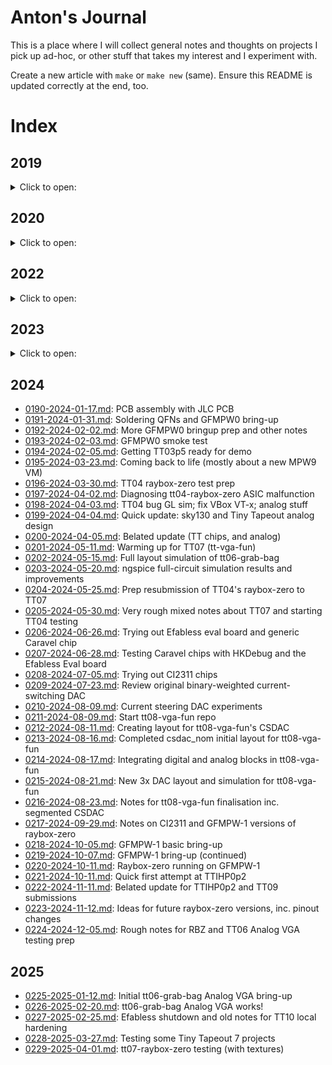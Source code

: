 # Anton's Journal

This is a place where I will collect general notes and thoughts on projects I pick up ad-hoc,
or other stuff that takes my interest and I experiment with.

Create a new article with `make` or `make new` (same). Ensure this README is updated correctly at the end, too.


# Index

## 2019

<details>
<summary>Click to open:</summary>

*   [0001-2019-11-28.md](./0001-2019-11-28.md): Digispark tiny Arduino-based minimal USB device.
*   [0002-2019-12-02.md](./0002-2019-12-02.md): Digispark code experiments, Arduino basics, system requirements.
*   [0003-2019-12-03.md](./0003-2019-12-03.md): Digispark virtual keyboard experiments.
*   [0004-2019-12-04.md](./0004-2019-12-04.md): Stuff about installing Arduino libs.
*   ...TBC...
*   [0009-2019-12-19.md](./0009-2019-12-19.md): Quick update re DigiCDC (more minimal USB stuff).
</details>


## 2020

<details>
<summary>Click to open:</summary>

### A lot of 2020 was about FPGA/CPLD/Verilog stuff, starting with entry `0022`

*   [0010-2020-01-06.md](./0010-2020-01-06.md): Blender 3D SVG path offset extrusion, i.e. Straight Skeleton.
*   [0011-2020-01-07.md](./0011-2020-01-07.md): Geeetech A10 3D printer bed adhesion notes.
*   ...TBC...
*   [0021-2020-05-24.md](./0021-2020-05-24.md): FPGA/Verilog getting started; XC9572 CPLD board design initial notes.
*   [0022-2020-05-26.md](./0022-2020-05-26.md): CPLD board, KiCad notes, Xilinx ISE Webpack.
*   [0023-2020-05-29.md](./0023-2020-05-29.md): Lab setup, XC9572XL CPLD board prep notes.
*   [0024-2020-06-02.md](./0024-2020-06-02.md): Quick notes about JLCPCB and other PCB ideas.
*   [0025-2020-06-04.md](./0025-2020-06-04.md): NES Dev board ideas and some thoughts on STM32 types, speed, overclocking.
*   [0026-2020-06-06.md](./0026-2020-06-06.md): Initial tests of DP's XC9572XL CPLD board, Bus Pirate, XSVF player, JTAG.
*   [0027-2020-06-08.md](./0027-2020-06-08.md): Quick notes on my CPLD board, Xilinx ISE on Linux.
*   [0028-2020-06-09.md](./0028-2020-06-09.md): More Xilinx ISE and PACE stuff. Success!
*   [0029-2020-06-15.md](./0029-2020-06-15.md): Following fpga4fun.com on my CPLD board.
*   [0030-2020-06-17.md](./0030-2020-06-17.md): test05f/g/h (music) designs, and working around ISE/Fitter/Synth bugs.
*   [0031-2020-06-19.md](./0031-2020-06-19.md): test05h: Calculating notes.
*   [0032-2020-06-20.md](./0032-2020-06-20.md): CPLD optimisation/fitting and more music box stuff.
*   [0033-2020-06-21.md](./0033-2020-06-21.md): Quick note about starting a Pong-like design.
*   [0034-2020-06-22.md](./0034-2020-06-22.md): Basic VGA output working from by XC9572XL CPLD board.
*   ...TBC...
*   [0046-2020-07-22.md](./0046-2020-07-22.md): Starting CPLD t09a
*   [0047-2020-07-25.md](./0047-2020-07-25.md): CPLD t09a: VGA image from ROM plug-in board
*   [0048-2020-07-29.md](./0048-2020-07-29.md): CPLD t09c rough notes
*   [0049-2020-08-02.md](./0049-2020-08-02.md): CPLD t09d: ROM-based tile map VGA renderer.
*   [0050-2020-08-03.md](./0050-2020-08-03.md): Verilator and vgasim.
*   [0051-2020-08-04.md](./0051-2020-08-04.md): More Verilator: Register initialisation/randomisation.
*   ...TBC...
*   [0057-2020-08-10.md](./0057-2020-08-10.md): Quick notes about GT's (ZipCPU's) Verilator simulation models, re QSPIFLASHSIM.
*   [0058-2020-08-11.md](./0058-2020-08-11.md): Last from 2020: Some FPGA/CPLD/Verilog/Verilator final notes and thoughts about 6502 DMA/Video bus sharing.
</details>

## 2022

<details>
<summary>Click to open:</summary>

*   [0059-2022-04-02.md](./0059-2022-04-02.md): Restart from 2022: Some VirtualBox symlinks stuff under Windows 10 host.
*   [0060-2022-11-23.md](./0060-2022-11-23.md): Loose notes and next steps after Connectorama (ACUcard) first attempt.
</details>

## 2023

<details>
<summary>Click to open:</summary>

*   [0061-2023-04-16.md](./0061-2023-04-16.md): ASIC stuff with a focus on ray casting.
*   [0062-2023-04-17.md](./0062-2023-04-17.md): Fiddling with Raybox ideas.
*   [0063-2023-04-18.md](./0063-2023-04-18.md): Mostly notes about Verilog division and reciprocals.
*   [0064-2023-04-21.md](./0064-2023-04-21.md): Summary of basic fake rendering stuff, and a basic plan for what comes next.
*   [0065-2023-04-23.md](./0065-2023-04-23.md): Quick notes mostly about Verilog
*   [0066-2023-04-26.md](./0066-2023-04-26.md): Lots of notes about TT03 and running Tiny Tapeout GDS build locally
*   [0067-2023-04-27.md](./0067-2023-04-27.md): Some more quick notes about TT03
*   [0068-2023-04-28.md](./0068-2023-04-28.md): Starting fixed-point mode in raybox-app. Notes on VSCode C++ debugging.
*   [0069-2023-04-29.md](./0069-2023-04-29.md): Running Raybox on an FPGA.
*   [0070-2023-04-30.md](./0070-2023-04-30.md): Raybox starting Q16.16. Other future ideas.
*   [0071-2023-05-01.md](./0071-2023-05-01.md): Raybox wall edge glitch fixed! Q16.16 working. What next?
*   [0072-2023-05-02.md](./0072-2023-05-02.md): Raybox map grid boundary glitch fixed.
*   [0073-2023-05-03.md](./0073-2023-05-03.md): Raybox LZC alternatives. Rotation issues.
*   [0074-2023-05-04.md](./0074-2023-05-04.md): Diagnosing/fixing Raybox on FPGA.
*   [0075-2023-05-06.md](./0075-2023-05-06.md): Notes for some Raybox stuff to look at next
*   [0076-2023-05-07.md](./0076-2023-05-07.md): Raybox axis glitch fixed? Other ideas for host control
*   [0077-2023-05-09.md](./0077-2023-05-09.md): Raybox sim builds under Windows now and supports mouse rotation.
*   [0078-2023-05-10.md](./0078-2023-05-10.md): Raybox wall textures, thoughts on RAM
*   [0079-2023-05-12.md](./0079-2023-05-12.md): Raybox improved column rendering/scaling
*   [0080-2023-05-16.md](./0080-2023-05-16.md): Raybox starting work on sprites
*   [0081-2023-05-20.md](./0081-2023-05-20.md): First Raybox sprite seems to project OK
*   [0082-2023-05-22.md](./0082-2023-05-22.md): Raybox sprite extra scaling and screen 640-width
*   [0083-2023-05-23.md](./0083-2023-05-23.md): Tidying Raybox for targeting OpenLane
*   [0084-2023-05-24.md](./0084-2023-05-24.md): Merged Raybox sprites branch. Notes on OpenLane.
*   [0085-2023-05-25.md](./0085-2023-05-25.md): Raybox 64x64 map with multiple wall types supported
*   [0086-2023-05-26.md](./0086-2023-05-26.md): Quick notes on ideas for sending data to the FPGA
*   [0087-2023-05-27.md](./0087-2023-05-27.md): OpenLane experiments with reciprocal approximation design
*   [0088-2023-05-28.md](./0088-2023-05-28.md): Quick notes about LZC and cocotb
*   [0089-2023-06-05.md](./0089-2023-06-05.md): Notes about solo_squash tt03p5 submission
*   [0090-2023-06-06.md](./0090-2023-06-06.md): PC to DE0-Nano bridging ideas inc. IO expanders
*   [0091-2023-06-07.md](./0091-2023-06-07.md): Notes about STM32 USB and virtual COM
*   [0092-2023-06-08.md](./0092-2023-06-08.md): STM32 vs Raspberry Pi Pico
*   [0093-2023-06-09.md](./0093-2023-06-09.md): Follow along with Pi Pico C SDK guide
*   [0094-2023-06-12.md](./0094-2023-06-12.md): Pi Pico to DE0-Nano pin mapping
*   [0095-2023-06-14.md](./0095-2023-06-14.md): Pi Pico stdio coding on Wokwi
*   [0096-2023-06-17.md](./0096-2023-06-17.md): Getting Pico-DE0 REPL working just for GPIO reads
*   [0097-2023-06-18.md](./0097-2023-06-18.md): Pico-DE0 firmware supports basic I/O control now
*   [0098-2023-06-19.md](./0098-2023-06-19.md): Pico-DE0 improvements and readying for Raybox IO
*   [0099-2023-06-20.md](./0099-2023-06-20.md): Notes on Pico-DE0 speed
*   [0100-2023-06-21.md](./0100-2023-06-21.md): Basic plans for next steps in Pico-DE0 and Raybox
*   [0101-2023-06-22.md](./0101-2023-06-22.md): Working on raybox-bridge
*   [0102-2023-06-25.md](./0102-2023-06-25.md): Raybox-bridge time scheduling and USB transfer
*   [0103-2023-06-26.md](./0103-2023-06-26.md): Quick raybox-bridge notes and next steps
*   [0104-2023-06-27.md](./0104-2023-06-27.md): FPGA vga_cursor design works with raybox-bridge. Quartus project notes.
*   [0105-2023-06-29.md](./0105-2023-06-29.md): vga_cursor initial test findings
*   [0106-2023-06-30.md](./0106-2023-06-30.md): Quick update on vga_cursor with circle-cursor test
*   [0107-2023-07-02.md](./0107-2023-07-02.md): Notes on changing vga_cursor to SPI
*   [0108-2023-07-03.md](./0108-2023-07-03.md): vga_cursor now works via SPI
*   [0109-2023-07-06.md](./0109-2023-07-06.md): PicoDeo SPI /cursor command with raybox-bridge support
*   [0110-2023-07-07.md](./0110-2023-07-07.md): Raybox: DE0-Nano builds again. PicoDeo /rbvectors. Windows Verilator notes.
*   [0111-2023-07-10.md](./0111-2023-07-10.md): raybox-bridge basic FPS game state tracking
*   [0112-2023-07-11.md](./0112-2023-07-11.md): raybox-bridge sends vector (view) data, enabling KB/Mouse control in Raybox
*   [0113-2023-07-12.md](./0113-2023-07-12.md): Starting BOOP! game for Lily
*   [0114-2023-07-13.md](./0114-2023-07-13.md): Notes on next steps for Raybox
*   [0115-2023-07-14.md](./0115-2023-07-14.md): Quick notes on VGA DAC and 2D grid collision detection
*   [0116-2023-07-16.md](./0116-2023-07-16.md): raybox-game with basic collision detection
*   [0117-2023-07-18.md](./0117-2023-07-18.md): Thoughts on targeting Tiny Tapeout with Raybox
*   [0118-2023-07-19.md](./0118-2023-07-19.md): Some TT04 ideas
*   [0119-2023-07-22.md](./0119-2023-07-22.md): Let's get started with TT04
*   [0120-2023-07-24.md](./0120-2023-07-24.md): tt04-solo-squash next steps
*   [0121-2023-07-26.md](./0121-2023-07-26.md): Setting up tt04-solo-squash to use solo_squash submodule
*   [0122-2023-07-27.md](./0122-2023-07-27.md): tt04-solo-squash stuff
*   [0123-2023-08-14.md](./0123-2023-08-14.md): Quick update re raybox-zero
*   [0124-2023-08-16.md](./0124-2023-08-16.md): Another quick raybox-zero update
*   [0125-2023-08-18.md](./0125-2023-08-18.md): raybox-zero tracing works
*   [0126-2023-08-19.md](./0126-2023-08-19.md): tt04-raybox-zero started, but gds hardening crashes
*   [0127-2023-08-20.md](./0127-2023-08-20.md): Exploring tt04-raybox-zero synthesis, chasing yosys-abc bug
*   [0128-2023-08-21.md](./0128-2023-08-21.md): Starting tt04-reciprocal test
*   [0129-2023-08-22.md](./0129-2023-08-22.md): tt04-reciprocal findings and next steps on yosys-abc bug hunt
*   [0130-2023-08-23.md](./0130-2023-08-23.md): More yosys-abc bug hunting
*   [0131-2023-08-24.md](./0131-2023-08-24.md): raybox-zero: Improving the FSM
*   [0132-2023-08-25.md](./0132-2023-08-25.md): tt04-raybox-zero harden_test.sh script for stats
*   [0133-2023-08-26.md](./0133-2023-08-26.md): Setting up MPW8 VM again on a new laptop
*   [0134-2023-08-27.md](./0134-2023-08-27.md): raybox-zero SPI access to pov
*   [0135-2023-08-28.md](./0135-2023-08-28.md): raybox-zero sim kb/mouse control and partial POV SPI synth success
*   [0136-2023-08-29.md](./0136-2023-08-29.md): Working on wall_tracer changes
*   [0137-2023-08-30.md](./0137-2023-08-30.md): raybox-zero: Merging height_scaler
*   [0138-2023-08-31.md](./0138-2023-08-31.md): raybox-zero: Minor update
*   [0139-2023-09-01.md](./0139-2023-09-01.md): Improved harden_test, more test results
*   [0140-2023-09-02.md](./0140-2023-09-02.md): raybox-zero test005: Shared multiplier is a winner?
*   [0141-2023-09-03.md](./0141-2023-09-03.md): test006: shmul registered inputs; test007 reg rcp_in
*   [0142-2023-09-04.md](./0142-2023-09-04.md): test008: put a shmul in rcp and mainline test005
*   [0143-2023-09-05.md](./0143-2023-09-05.md): test009 (reducing pov bit ranges); test010 (fixed-point use Q10.10)
*   [0144-2023-09-06.md](./0144-2023-09-06.md): Work on implementing textures
*   [0145-2023-09-08.md](./0145-2023-09-08.md): Notes during TT04 final submission
*   [0146-2023-09-26.md](./0146-2023-09-26.md): VGA DAC PCB
*   [0147-2023-09-27.md](./0147-2023-09-27.md): What next: TT05 etc.
*   [0148-2023-09-28.md](./0148-2023-09-28.md): General updates, looking into VM speed
*   [0149-2023-09-30.md](./0149-2023-09-30.md): SPI flash ROM stuff
*   [0150-2023-10-02.md](./0150-2023-10-02.md): Reading SPI flash ROM using Bus Pirate
*   [0151-2023-10-03.md](./0151-2023-10-03.md): More SPI flash ROM stuff
*   [0152-2023-10-04.md](./0152-2023-10-04.md): Preparing for SPI flash ROM cocotb tests
*   [0153-2023-10-06.md](./0153-2023-10-06.md): SPI flash ROM FPGA tests
*   [0154-2023-10-07.md](./0154-2023-10-07.md): More SPI stuff
*   [0155-2023-10-09.md](./0155-2023-10-09.md): tt05-vga-spi-rom TT05 submission
*   [0156-2023-10-10.md](./0156-2023-10-10.md): tt05-vga-spi-rom improvements
*   [0157-2023-10-11.md](./0157-2023-10-11.md): tt05-vga-spi-rom and cocotb stuff
*   [0158-2023-10-13.md](./0158-2023-10-13.md): A bunch of tt05vsr (tt05-vga-spi-rom) tests
*   [0159-2023-10-14.md](./0159-2023-10-14.md): Continuing tt05vsr (tt05-vga-spi-rom) tests
*   [0160-2023-10-16.md](./0160-2023-10-16.md): Work on raybox-zero update for chipIgnite
*   [0161-2023-10-17.md](./0161-2023-10-17.md): Lots of chipIgnite notes
*   [0162-2023-10-20.md](./0162-2023-10-20.md): raybox-zero textures from external ROM
*   [0163-2023-10-22.md](./0163-2023-10-22.md): Working on QSPI
*   [0164-2023-10-23.md](./0164-2023-10-23.md): Implementing QSPI in tt05vsr and raybox-zero
*   [0165-2023-10-24.md](./0165-2023-10-24.md): raybox-zero OpenLane hardening
*   [0166-2023-10-26.md](./0166-2023-10-26.md): Preparing for chipIgnite
*   [0167-2023-10-27.md](./0167-2023-10-27.md): More prep for chipIgnite
*   [0168-2023-10-28.md](./0168-2023-10-28.md): Again more prep for chipIgnite
*   [0169-2023-10-30.md](./0169-2023-10-30.md): Snippets for other modes of top_ew_algofoogle
*   [0170-2023-10-31.md](./0170-2023-10-31.md): top_ew_algofoogle next steps
*   [0171-2023-11-03.md](./0171-2023-11-03.md): Getting down to the final steps for chipIgnite
*   [0172-2023-11-04.md](./0172-2023-11-04.md): Some fixes to raybox-zero-caravel
*   [0173-2023-11-18.md](./0173-2023-11-18.md): Analog start: installing xschem
*   [0174-2023-11-19.md](./0174-2023-11-19.md): sky130 analog simulation with xschem
*   [0175-2023-11-20.md](./0175-2023-11-20.md): More xschem and sky130
*   [0176-2023-11-22.md](./0176-2023-11-22.md): Tiny update re xschem/sky130
*   [0177-2023-11-27.md](./0177-2023-11-27.md): GFMPW-1 test (gf180mcu)
*   [0178-2023-11-28.md](./0178-2023-11-28.md): GFMPW-1 attempt at raybox-zero
*   [0179-2023-11-30.md](./0179-2023-11-30.md): Quick update re GFMPW-1 attempts
*   [0180-2023-12-01.md](./0180-2023-12-01.md): GFMPW-1 raybox-zero hardening
*   [0181-2023-12-02.md](./0181-2023-12-02.md): Getting algofoogle-multi-caravel up to efabless
*   [0182-2023-12-03.md](./0182-2023-12-03.md): GFMPW-1: Trying to fix UPW harden for gf180-rbz-fsm
*   [0183-2023-12-04.md](./0183-2023-12-04.md): Continue trying to fix rbz-fsm harden for GF180
*   [0184-2023-12-05.md](./0184-2023-12-05.md): First rough success hardening raybox-zero-fsm/UPW
*   [0185-2023-12-06.md](./0185-2023-12-06.md): Mux for GFMPW-1 group submission
*   [0186-2023-12-08.md](./0186-2023-12-08.md): Improving GFMPW-1 muti-project mux and layout
*   [0187-2023-12-09.md](./0187-2023-12-09.md): GFMPW-1 mux and group plan
*   [0188-2023-12-10.md](./0188-2023-12-10.md): GFMPW-1 Finalisation plan for today
*   [0189-2023-12-11.md](./0189-2023-12-11.md): GFMPW-1 finalisation
</details>

## 2024

*   [0190-2024-01-17.md](./0190-2024-01-17.md): PCB assembly with JLC PCB
*   [0191-2024-01-31.md](./0191-2024-01-31.md): Soldering QFNs and GFMPW0 bring-up
*   [0192-2024-02-02.md](./0192-2024-02-02.md): More GFMPW0 bringup prep and other notes
*   [0193-2024-02-03.md](./0193-2024-02-03.md): GFMPW0 smoke test
*   [0194-2024-02-05.md](./0194-2024-02-05.md): Getting TT03p5 ready for demo
*   [0195-2024-03-23.md](./0195-2024-03-23.md): Coming back to life (mostly about a new MPW9 VM)
*   [0196-2024-03-30.md](./0196-2024-03-30.md): TT04 raybox-zero test prep
*   [0197-2024-04-02.md](./0197-2024-04-02.md): Diagnosing tt04-raybox-zero ASIC malfunction
*   [0198-2024-04-03.md](./0198-2024-04-03.md): TT04 bug GL sim; fix VBox VT-x; analog stuff
*   [0199-2024-04-04.md](./0199-2024-04-04.md): Quick update: sky130 and Tiny Tapeout analog design
*   [0200-2024-04-05.md](./0200-2024-05-01.md): Belated update (TT chips, and analog)
*   [0201-2024-05-11.md](./0201-2024-05-11.md): Warming up for TT07 (tt-vga-fun)
*   [0202-2024-05-15.md](./0202-2024-05-15.md): Full layout simulation of tt06-grab-bag
*   [0203-2024-05-20.md](./0203-2024-05-20.md): ngspice full-circuit simulation results and improvements
*   [0204-2024-05-25.md](./0204-2024-05-25.md): Prep resubmission of TT04's raybox-zero to TT07
*   [0205-2024-05-30.md](./0205-2024-05-30.md): Very rough mixed notes about TT07 and starting TT04 testing
*   [0206-2024-06-26.md](./0206-2024-06-26.md): Trying out Efabless eval board and generic Caravel chip
*   [0207-2024-06-28.md](./0207-2024-06-28.md): Testing Caravel chips with HKDebug and the Efabless Eval board
*   [0208-2024-07-05.md](./0208-2024-07-05.md): Trying out CI2311 chips
*   [0209-2024-07-23.md](./0209-2024-07-23.md): Review original binary-weighted current-switching DAC
*   [0210-2024-08-09.md](./0210-2024-08-09.md): Current steering DAC experiments
*   [0211-2024-08-09.md](./0211-2024-08-09.md): Start tt08-vga-fun repo
*   [0212-2024-08-11.md](./0212-2024-08-11.md): Creating layout for tt08-vga-fun's CSDAC
*   [0213-2024-08-16.md](./0213-2024-08-16.md): Completed csdac_nom initial layout for tt08-vga-fun
*   [0214-2024-08-17.md](./0214-2024-08-17.md): Integrating digital and analog blocks in tt08-vga-fun
*   [0215-2024-08-21.md](./0215-2024-08-21.md): New 3x DAC layout and simulation for tt08-vga-fun
*   [0216-2024-08-23.md](./0216-2024-08-23.md): Notes for tt08-vga-fun finalisation inc. segmented CSDAC
*   [0217-2024-09-29.md](./0217-2024-09-29.md): Notes on CI2311 and GFMPW-1 versions of raybox-zero
*   [0218-2024-10-05.md](./0218-2024-10-05.md): GFMPW-1 basic bring-up
*   [0219-2024-10-07.md](./0219-2024-10-07.md): GFMPW-1 bring-up (continued)
*   [0220-2024-10-11.md](./0220-2024-10-11.md): Raybox-zero running on GFMPW-1
*   [0221-2024-10-11.md](./0221-2024-10-11.md): Quick first attempt at TTIHP0p2
*   [0222-2024-11-11.md](./0222-2024-11-11.md): Belated update for TTIHP0p2 and TT09 submissions
*   [0223-2024-11-12.md](./0223-2024-11-12.md): Ideas for future raybox-zero versions, inc. pinout changes
*   [0224-2024-12-05.md](./0224-2024-12-05.md): Rough notes for RBZ and TT06 Analog VGA testing prep

## 2025

*   [0225-2025-01-12.md](./0225-2025-01-12.md): Initial tt06-grab-bag Analog VGA bring-up
*   [0226-2025-02-20.md](./0226-2025-02-20.md): tt06-grab-bag Analog VGA works!
*   [0227-2025-02-25.md](./0227-2025-02-25.md): Efabless shutdown and old notes for TT10 local hardening
*   [0228-2025-03-27.md](./0228-2025-03-27.md): Testing some Tiny Tapeout 7 projects
*   [0229-2025-04-01.md](./0229-2025-04-01.md): tt07-raybox-zero testing (with textures)
